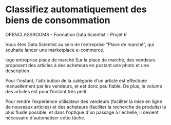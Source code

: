 # Classifiez automatiquement des biens de consommation
OPENCLASSROOMS - Formation Data Scientist - Projet 6

Vous êtes Data Scientist au sein de l’entreprise "Place de marché”, qui souhaite lancer une marketplace e-commerce.

logo entreprise place de marché
Sur la place de marché, des vendeurs proposent des articles à des acheteurs en postant une photo et une description.

Pour l'instant, l'attribution de la catégorie d'un article est effectuée manuellement par les vendeurs, et est donc peu fiable. De plus, le volume des articles est pour l’instant très petit.

Pour rendre l’expérience utilisateur des vendeurs (faciliter la mise en ligne de nouveaux articles) et des acheteurs (faciliter la recherche de produits) la plus fluide possible, et dans l'optique d'un passage à l'échelle, il devient nécessaire d'automatiser cette tâche.
